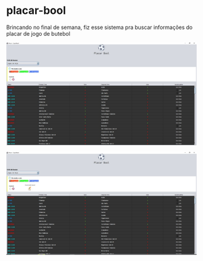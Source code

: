 # placar-bool

Brincando no final de semana, fiz esse sistema pra buscar informações do placar de jogo de butebol 


![alt text](https://github.com/HallefBruno/placar-bool/blob/master/WhatsApp%20Image%202022-09-18%20at%2017.29.24.jpeg)

![alt text](https://github.com/HallefBruno/placar-bool/blob/master/WhatsApp%20Image%202022-09-18%20at%2017.29.57.jpeg)
